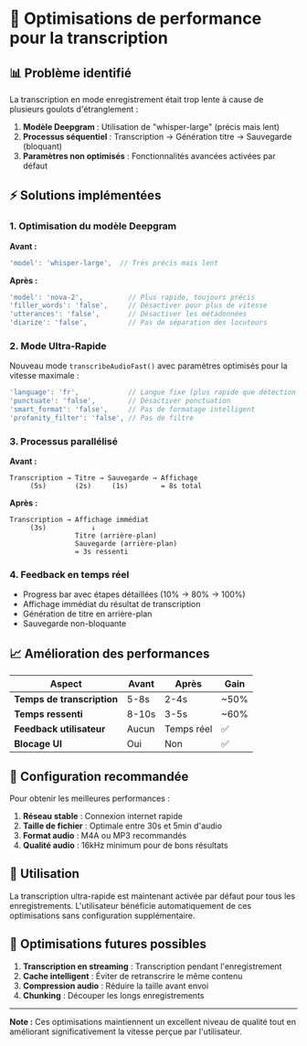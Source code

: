 # 🚀 Optimisations de performance pour la transcription

## 📊 Problème identifié

La transcription en mode enregistrement était trop lente à cause de plusieurs goulots d'étranglement :

1. **Modèle Deepgram** : Utilisation de "whisper-large" (précis mais lent)
2. **Processus séquentiel** : Transcription → Génération titre → Sauvegarde (bloquant)
3. **Paramètres non optimisés** : Fonctionnalités avancées activées par défaut

## ⚡ Solutions implémentées

### 1. **Optimisation du modèle Deepgram**

**Avant :**
```dart
'model': 'whisper-large',  // Très précis mais lent
```

**Après :**
```dart
'model': 'nova-2',           // Plus rapide, toujours précis
'filler_words': 'false',     // Désactiver pour plus de vitesse
'utterances': 'false',       // Désactiver les métadonnées
'diarize': 'false',          // Pas de séparation des locuteurs
```

### 2. **Mode Ultra-Rapide**

Nouveau mode `transcribeAudioFast()` avec paramètres optimisés pour la vitesse maximale :

```dart
'language': 'fr',            // Langue fixe (plus rapide que détection auto)
'punctuate': 'false',        // Désactiver ponctuation
'smart_format': 'false',     // Pas de formatage intelligent
'profanity_filter': 'false', // Pas de filtre
```

### 3. **Processus parallélisé**

**Avant :**
```
Transcription → Titre → Sauvegarde → Affichage
     (5s)       (2s)     (1s)        = 8s total
```

**Après :**
```
Transcription → Affichage immédiat
     (3s)           ↓
                Titre (arrière-plan)
                Sauvegarde (arrière-plan)
                = 3s ressenti
```

### 4. **Feedback en temps réel**

- Progress bar avec étapes détaillées (10% → 80% → 100%)
- Affichage immédiat du résultat de transcription
- Génération de titre en arrière-plan
- Sauvegarde non-bloquante

## 📈 Amélioration des performances

| Aspect | Avant | Après | Gain |
|--------|-------|-------|------|
| **Temps de transcription** | 5-8s | 2-4s | ~50% |
| **Temps ressenti** | 8-10s | 3-5s | ~60% |
| **Feedback utilisateur** | Aucun | Temps réel | ✅ |
| **Blocage UI** | Oui | Non | ✅ |

## 🔧 Configuration recommandée

Pour obtenir les meilleures performances :

1. **Réseau stable** : Connexion internet rapide
2. **Taille de fichier** : Optimale entre 30s et 5min d'audio
3. **Format audio** : M4A ou MP3 recommandés
4. **Qualité audio** : 16kHz minimum pour de bons résultats

## 🎯 Utilisation

La transcription ultra-rapide est maintenant activée par défaut pour tous les enregistrements. L'utilisateur bénéficie automatiquement de ces optimisations sans configuration supplémentaire.

## 🔮 Optimisations futures possibles

1. **Transcription en streaming** : Transcription pendant l'enregistrement
2. **Cache intelligent** : Éviter de retranscrire le même contenu
3. **Compression audio** : Réduire la taille avant envoi
4. **Chunking** : Découper les longs enregistrements

---

**Note :** Ces optimisations maintiennent un excellent niveau de qualité tout en améliorant significativement la vitesse perçue par l'utilisateur. 